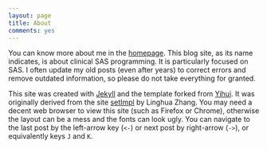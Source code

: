 ```yaml
---
layout: page
title: About
comments: yes
---
```


You can know more about me in the [homepage](/). This blog site, as its name indicates, is about clinical SAS programming. It is particularly focused on SAS. I often update my old posts (even after years) to correct errors and remove outdated information, so please do not take everything for granted.

This site was created with [Jekyll](https://github.com/mojombo/jekyll) and the template forked from [Yihui](https://github.com/yihui/en). It was originally derived from the site [setImpl](http://lhzhang.com/) by Linghua Zhang. You may need a decent web browser to view this site (such as Firefox or Chrome), otherwise the layout can be a mess and the fonts can look ugly. You can navigate to the last post by the left-arrow key (`<-`) or next post by right-arrow (`->`), or equivalently keys `J` and `K`.